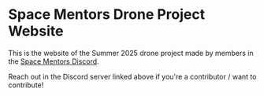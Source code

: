 # Space Mentors Drone Project Website

This is the website of the Summer 2025 drone project made by members in the [Space Mentors Discord](https://discord.gg/9AT849pXEp).

Reach out in the Discord server linked above if you're a contributor / want to contribute!
